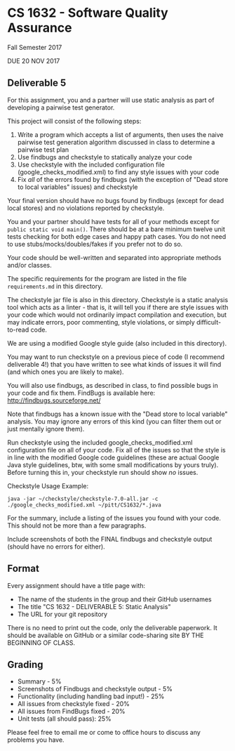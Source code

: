 # CS 1632 - Software Quality Assurance
Fall Semester 2017

DUE 20 NOV 2017

## Deliverable 5

For this assignment, you and a partner will use static analysis as part of developing a pairwise test generator.

This project will consist of the following steps:

1. Write a program which accepts a list of arguments, then uses the naive pairwise test generation algorithm discussed in class to determine a pairwise test plan
1. Use findbugs and checkstyle to statically analyze your code
2. Use checkstyle with the included configuration file (google_checks_modified.xml) to find any style issues with your code
3. Fix *all* of the errors found by findbugs (with the exception of "Dead store to local variables" issues) and checkstyle

Your final version should have no bugs found by findbugs (except for dead local stores) and no violations reported by checkstyle.

You and your partner should have tests for all of your methods except for `public static void main()`.  There should be at a bare minimum twelve unit tests checking for both edge cases and happy path cases.  You do not need to use stubs/mocks/doubles/fakes if you prefer not to do so.

Your code should be well-written and separated into appropriate methods and/or classes.

The specific requirements for the program are listed in the file `requirements.md` in this directory.

The checkstyle jar file is also in this directory.  Checkstyle is a static analysis tool which acts as a linter - that is, it will tell you if there are style issues with your code which would not ordinarily impact compilation and execution, but may indicate errors, poor commenting, style violations, or simply difficult-to-read code.

We are using a modified Google style guide (also included in this directory).

You may want to run checkstyle on a previous piece of code (I recommend deliverable 4!) that you have written to see what kinds of issues it will find (and which ones you are likely to make).

You will also use findbugs, as described in class, to find possible bugs in your code and fix them.  FindBugs is available here: http://findbugs.sourceforge.net/

Note that findbugs has a known issue with the "Dead store to local variable" analysis.  You may ignore any errors of this kind (you can filter them out or just mentally ignore them).  

Run checkstyle using the included google_checks_modified.xml configuration file on all of your code.  Fix all of the issues so that the style is in line with the modified Google code guidelines (these are actual Google Java style guidelines, btw, with some small modifications by yours truly).  Before turning this in, your checkstyle run should show _no_ issues.

Checkstyle Usage Example:
```
java -jar ~/checkstyle/checkstyle-7.0-all.jar -c ./google_checks_modified.xml ~/pitt/CS1632/*.java
```

For the summary, include a listing of the issues you found with your code.  This should not be more than a few paragraphs.  

Include screenshots of both the FINAL findbugs and checkstyle output (should have no errors for either).

## Format
Every assignment should have a title page with:
* The name of the students in the group and their GitHub usernames
* The title "CS 1632 - DELIVERABLE 5: Static Analysis"
* The URL for your git repository

There is no need to print out the code, only the deliverable paperwork.  It should be available on GitHub or a similar code-sharing site BY THE BEGINNING OF CLASS.

## Grading
* Summary - 5%
* Screenshots of Findbugs and checkstyle output - 5%
* Functionality (including handling bad input!) - 25%
* All issues from checkstyle fixed - 20%
* All issues from FindBugs fixed - 20%
* Unit tests (all should pass): 25%

Please feel free to email me or come to office hours to discuss any problems you have. 
 
